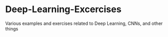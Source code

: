# Deep-Learning-Excercises

Various examples and exercises related to Deep Learning, CNNs, and other things


